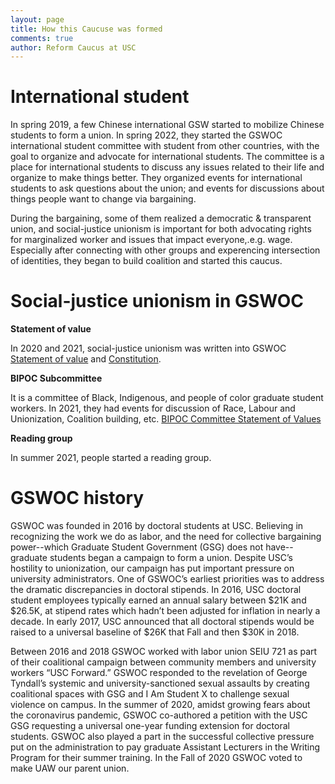 ```yaml
---
layout: page
title: How this Caucuse was formed 
comments: true
author: Reform Caucus at USC
---
```

# International student
In spring 2019, a few Chinese international GSW started to mobilize Chinese students to form a union. In spring 2022, they started the GSWOC international student committee with student from other countries, with the goal to organize and advocate for international students. The committee is a place for international students to discuss any issues related to their life and organize to make things better. They organized events for international students to ask questions about the union; and events for discussions about things people want to change via bargaining.

During the bargaining, some of them realized a democratic & transparent union, and social-justice unionism is important for both advocating rights for marginalized worker and issues that impact everyone,.e.g. wage. Especially after connecting with other groups and experencing intersection of identities, they began to build coalition and started this caucus.

# Social-justice unionism in GSWOC
**Statement of value**

In 2020 and 2021, social-justice unionism was written into GSWOC [Statement of value](https://rc-usc.github.io/2021-01-01-archive-GSWOC-statement-of-value/) and [Constitution](https://rc-usc.github.io/2020-12-01-archive-GSWOC-Constitution/).

**BIPOC Subcommittee**

It is a committee of Black, Indigenous, and people of color graduate student workers.
In 2021, they had events for discussion of Race, Labour and Unionization, Coalition building, etc.
[BIPOC Committee Statement of Values](https://rc-usc.github.io/2020-10-01-archive-BIPOC-statement-of-value/)

**Reading group**

In summer 2021, people started a reading group.

# GSWOC history
GSWOC was founded in 2016 by doctoral students at USC. Believing in recognizing the work we do as labor, and the need for collective bargaining power--which Graduate Student Government (GSG) does not have--graduate students began a campaign to form a union. Despite USC’s hostility to unionization, our campaign has put important pressure on university administrators. One of GSWOC’s earliest priorities was to address the dramatic discrepancies in doctoral stipends. In 2016, USC doctoral student employees typically earned an annual salary between $21K and $26.5K,  at stipend rates which hadn’t been adjusted for inflation in nearly a decade. In early 2017, USC announced that all doctoral stipends would be raised to a universal baseline of $26K that Fall  and then $30K in 2018.

Between 2016 and 2018 GSWOC worked with labor union SEIU 721 as part of their coalitional campaign between community members and university workers “USC Forward.” GSWOC responded to the revelation of George Tyndall’s systemic and university-sanctioned sexual assaults by creating coalitional spaces with GSG and I Am Student X to challenge sexual violence on campus. In the summer of 2020, amidst growing fears about the coronavirus pandemic, GSWOC co-authored a petition with the USC GSG requesting a universal one-year funding extension for doctoral students. GSWOC also played a part in the successful collective pressure put on the administration to pay graduate Assistant Lecturers in the Writing Program for their summer training. In the Fall of 2020 GSWOC voted to make UAW our parent union.

